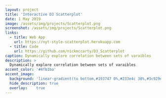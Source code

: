 ```yaml
---
layout: project
title: 'Interactive D3 Scatterplot'
date: 1 May 2019
image: /assets/img/projects/Scatterplot.png
screenshot: /assets/img/projects/Scatterplot.png
links:
  - title: Web App
    url: https://nyt-style-scatterplot.herokuapp.com
  - title: Code
    url: https://github.com/nickmccarty/D3_Scatterplot
caption: Dynamically explore correlation between sets of varaibles
description: >
  Dynamically explore correlation between sets of varaibles
accent_color: '#4fb1ba'
accent_image:
  background: 'linear-gradient(to bottom,#193747 0%,#233e4c 30%,#3c929e 50%,#d5d5d4 70%,#cdccc8 100%)'
  hide_description: true
  overlay:    true
---
```

